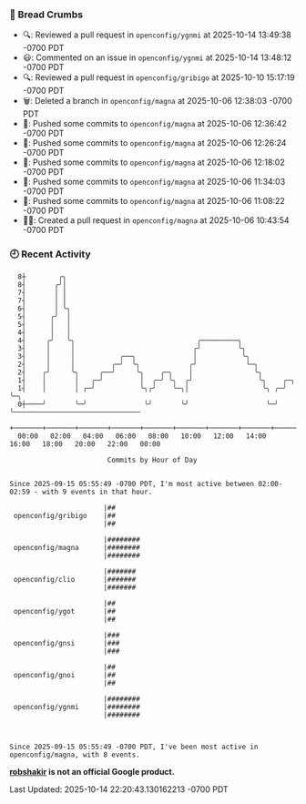 ### 🍞 Bread Crumbs

 * 🔍: Reviewed a pull request in  `openconfig/ygnmi` at 2025-10-14 13:49:38 -0700 PDT
 * 😃: Commented on an issue in `openconfig/ygnmi` at 2025-10-14 13:48:12 -0700 PDT
 * 🔍: Reviewed a pull request in  `openconfig/gribigo` at 2025-10-10 15:17:19 -0700 PDT
 * 🗑: Deleted a branch in `openconfig/magna` at 2025-10-06 12:38:03 -0700 PDT
 * 🚢: Pushed some commits to `openconfig/magna` at 2025-10-06 12:36:42 -0700 PDT
 * 🚢: Pushed some commits to `openconfig/magna` at 2025-10-06 12:26:24 -0700 PDT
 * 🚢: Pushed some commits to `openconfig/magna` at 2025-10-06 12:18:02 -0700 PDT
 * 🚢: Pushed some commits to `openconfig/magna` at 2025-10-06 11:34:03 -0700 PDT
 * 🚢: Pushed some commits to `openconfig/magna` at 2025-10-06 11:08:22 -0700 PDT
 * ✍🏼: Created a pull request in `openconfig/magna` at 2025-10-06 10:43:54 -0700 PDT

### 🕘 Recent Activity
```
  8┼        ╭╮
  8┤       ╭╯│
  7┤       │ │
  7┤       │ │
  6┤       │ ╰╮
  5┤      ╭╯  │
  5┤      │   │
  4┤      │   │
  4┤     ╭╯   ╰╮                              ╭─────────╮
  3┤     │     │                             ╭╯         ╰╮
  3┤     │     │           ╭──╮              │           ╰╮
  2┤     │     │         ╭─╯  ╰╮            ╭╯            ╰─╮
  2┤    ╭╯     ╰╮     ╭──╯     ╰╮    ╭─╮    │               ╰╮
  1┤    │       │   ╭─╯         │  ╭─╯ ╰╮  ╭╯                ╰╮    ╭─╮
  1┤    │       │ ╭─╯           ╰╮╭╯    ╰─╮│                  ╰╮ ╭─╯ ╰─╮
  0┼────╯       ╰─╯              ╰╯       ╰╯                   ╰─╯     ╰───────────────────────────────
    +───────+───────+───────+───────+───────+───────+───────+───────+───────+───────+───────+───────+────
  00:00   02:00   04:00   06:00   08:00   10:00   12:00   14:00   16:00   18:00   20:00   22:00   00:00   

						Commits by Hour of Day


Since 2025-09-15 05:55:49 -0700 PDT, I'm most active between 02:00-02:59 - with 9 events in that hour.

```



```
                       |##
 openconfig/gribigo    |##
                       |##

                       |########
 openconfig/magna      |########
                       |########

                       |#######
 openconfig/clio       |#######
                       |#######

                       |##
 openconfig/ygot       |##
                       |##

                       |###
 openconfig/gnsi       |###
                       |###

                       |##
 openconfig/gnoi       |##
                       |##

                       |########
 openconfig/ygnmi      |########
                       |########



Since 2025-09-15 05:55:49 -0700 PDT, I've been most active in openconfig/magna, with 8 events.

```
**[robshakir](mailto:robjs@google.com) is not an official Google product.**  


Last Updated: 2025-10-14 22:20:43.130162213 -0700 PDT
